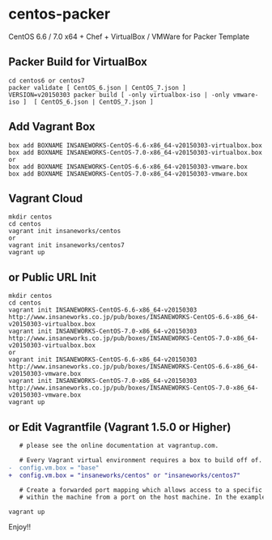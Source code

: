 centos-packer
=============

CentOS 6.6 / 7.0 x64 + Chef + VirtualBox / VMWare for Packer Template

## Packer Build for VirtualBox

```
cd centos6 or centos7
packer validate [ CentOS_6.json | CentOS_7.json ]
VERSION=v20150303 packer build [ -only virtualbox-iso | -only vmware-iso ]  [ CentOS_6.json | CentOS_7.json ]
```

## Add Vagrant Box

```
box add BOXNAME INSANEWORKS-CentOS-6.6-x86_64-v20150303-virtualbox.box
box add BOXNAME INSANEWORKS-CentOS-7.0-x86_64-v20150303-virtualbox.box
or
box add BOXNAME INSANEWORKS-CentOS-6.6-x86_64-v20150303-vmware.box
box add BOXNAME INSANEWORKS-CentOS-7.0-x86_64-v20150303-vmware.box
```

## Vagrant Cloud

```
mkdir centos
cd centos
vagrant init insaneworks/centos
or
vagrant init insaneworks/centos7
vagrant up
```


## or Public URL Init

```
mkdir centos
cd centos
vagrant init INSANEWORKS-CentOS-6.6-x86_64-v20150303 http://www.insaneworks.co.jp/pub/boxes/INSANEWORKS-CentOS-6.6-x86_64-v20150303-virtualbox.box
vagrant init INSANEWORKS-CentOS-7.0-x86_64-v20150303 http://www.insaneworks.co.jp/pub/boxes/INSANEWORKS-CentOS-7.0-x86_64-v20150303-virtualbox.box
or
vagrant init INSANEWORKS-CentOS-6.6-x86_64-v20150303 http://www.insaneworks.co.jp/pub/boxes/INSANEWORKS-CentOS-6.6-x86_64-v20150303-vmware.box
vagrant init INSANEWORKS-CentOS-7.0-x86_64-v20150303 http://www.insaneworks.co.jp/pub/boxes/INSANEWORKS-CentOS-7.0-x86_64-v20150303-vmware.box
vagrant up
```

## or Edit Vagrantfile (Vagrant 1.5.0 or Higher)

```diff
   # please see the online documentation at vagrantup.com.

   # Every Vagrant virtual environment requires a box to build off of.
-  config.vm.box = "base"
+  config.vm.box = "insaneworks/centos" or "insaneworks/centos7"

   # Create a forwarded port mapping which allows access to a specific port
   # within the machine from a port on the host machine. In the example below,
```

```
vagrant up
```

Enjoy!!
